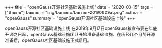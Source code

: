 +++
title = "openGauss开源社区基础设施上线"
date = "2020-03-15"
tags = ["theme"]
banner = "img/banners/banner-20190829ai.png"
author = "openGauss"
summary = "openGauss开源社区基础设施上线"
+++

openGauss开源社区基础设施上线
在2019年9月17日openGauss被宣布要在年底开源之日起，openGauss基础设施团队开始准备基础设施。在历经几个月的开源准备后，openGauss社区基础设施正式启用。

